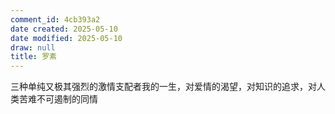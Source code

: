 ```yaml
---
comment_id: 4cb393a2
date created: 2025-05-10
date modified: 2025-05-10
draw: null
title: 罗素
---
```

三种单纯又极其强烈的激情支配者我的一生，对爱情的渴望，对知识的追求，对人类苦难不可遏制的同情
